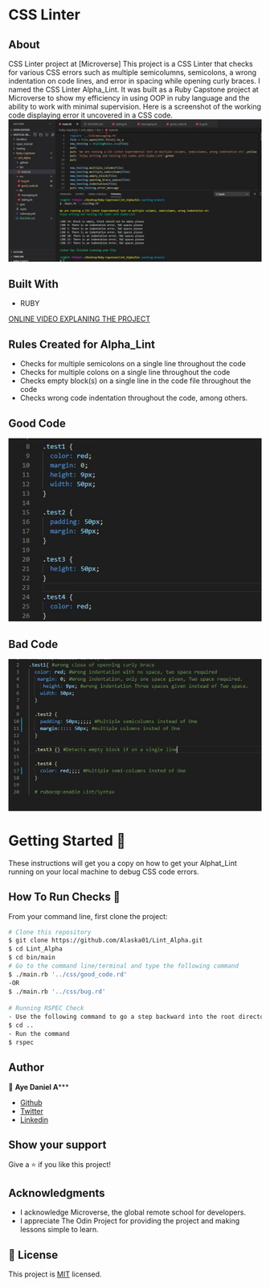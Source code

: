 # CSS Linter

## About
CSS Linter project at [Microverse]
This project is a CSS Linter that checks for various CSS errors such as multiple semicolumns, semicolons, a wrong indentation on code lines, and error in spacing while opening curly braces. I named the CSS Linter Alpha_Lint. It was built as a Ruby Capstone project at Microverse to show my efficiency in using OOP in ruby language and the ability to work with minimal supervision. Here is a screenshot of the working code displaying error it uncovered in a CSS code.
![screenshot](./assets/errors.JPG)
 
## Built With

- RUBY

[ONLINE VIDEO EXPLANING THE PROJECT](https://www.loom.com/share/cc99f6a5bf9c4013ac8093cd370eec0c)


## Rules Created for Alpha_Lint

- Checks for multiple semicolons on a single line throughout the code
- Checks for multiple colons on a single line throughout the code
- Checks empty block(s) on a single line in the code file throughout the code
- Checks wrong code indentation throughout the code, among others.

## Good Code
![screenshot](./assets/goodcode.JPG)
 
 ## Bad Code
 ![screenshot](./assets/badcoding.JPG)



# Getting Started 🚀

These instructions will get you a copy on how to get your Alphat_Lint running on your local machine to debug CSS code errors.

## How To Run Checks 🔧

From your command line, first clone the project:  

```bash
# Clone this repository
$ git clone https://github.com/Alaska01/Lint_Alpha.git
$ cd Lint_Alpha
$ cd bin/main
# Go to the command line/terminal and type the following command
$ ./main.rb '../css/good_code.rd'
-OR
$ ./main.rb '../css/bug.rd'

# Running RSPEC Check
- Use the following command to go a step backward into the root directory
$ cd ..
- Run the command
$ rspec

```

## Author
👤 **Aye Daniel A*****

- [Github](https://github.com/Alaska01)
- [Twitter](https://twitter.com/AyeAsoo)
- [Linkedin](https://www.linkedin.com/in/daniel-asoo-aye/)

## Show your support

Give a ⭐️ if you like this project!

## Acknowledgments

- I acknowledge Microverse, the global remote school for developers.
- I appreciate The Odin Project for providing the project and making lessons simple to learn.

## 📝 License

This project is [MIT](lic.url) licensed.
